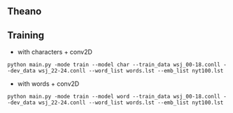 ## Theano

## Training

* with characters + conv2D

```
python main.py -mode train --model char --train_data wsj_00-18.conll --dev_data wsj_22-24.conll --word_list words.lst --emb_list nyt100.lst
```

* with words + conv2D

```
python main.py -mode train --model word --train_data wsj_00-18.conll --dev_data wsj_22-24.conll --word_list words.lst --emb_list nyt100.lst
```


